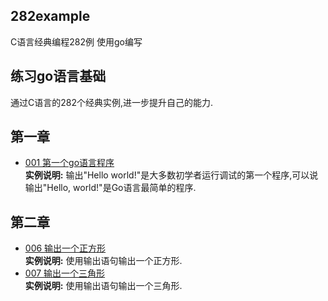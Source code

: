## 282example
C语言经典编程282例 使用go编写
## 练习go语言基础
通过C语言的282个经典实例,进一步提升自己的能力.
## 第一章
* [001 第一个go语言程序](https://github.com/CodyGuo/282example/blob/master/1chapter/001/main.go "Hello, world!")</br>
  <B>实例说明:</B> 输出"Hello world!"是大多数初学者运行调试的第一个程序,可以说输出"Hello, world!"是Go语言最简单的程序.


## 第二章
* [006 输出一个正方形](https://github.com/CodyGuo/282example/blob/master/2chapter/006/main.go "正方形")</br>
  <B>实例说明:</B> 使用输出语句输出一个正方形.
* [007 输出一个三角形](https://github.com/CodyGuo/282example/blob/master/2chapter/007/main.go "长方形")</br>
  <B>实例说明:</B> 使用输出语句输出一个三角形.



